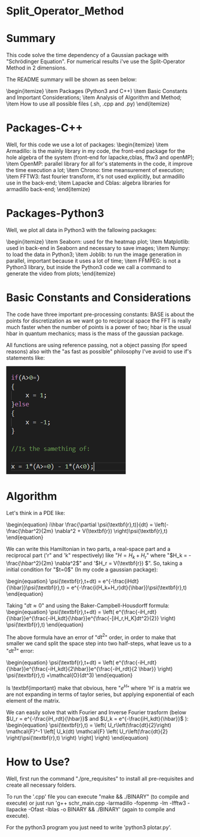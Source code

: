 # Split_Operator_Method

# Summary

This code solve the time dependency of a Gaussian package with "Schrödinger  Equation". For numerical results i've use the Split-Operator Method in 2 dimensions.

The README summary will be shown as seen below:

\begin{itemize}
    \item Packages (Python3 and C++)
    \item Basic Constants and Important Considerations;
    \item Analysis of Algorithm and Method;
    \item How to use all possible files (.sh, .cpp and .py)
\end{itemize}

# Packages-C++
Well, for this code we use a lot of packages:
\begin{itemize}
    \item Armadillo: is the mainly library in my code, the front-end package for the hole algebra of the system (front-end for lapacke,cblas, fftw3 and openMP);
    \item OpenMP: parallel library for all for's statements in the code, it improve the time execution a lot;
    \item Chrono: time meansurement of execution;
    \item FFTW3: fast fourier transform, it's not used explicitly, but armadillo use in the back-end;
    \item Lapacke and Cblas: algebra libraries for armadillo back-end;
\end{itemize}

# Packages-Python3
Well, we plot all data in Python3 with the fallowing packages:

\begin{itemize}
    \item Seaborn: used for the heatmap plot;
    \item Matplotlib: used in back-end in Seaborn and necessary to save images;
    \item Numpy:  to load the data in Python3;
    \item Joblib: to run the image generation in parallel, important because it uses a lot of time;
    \item FFMPEG: is not a Python3 library, but inside the Python3 code we call a command to generate the video from plots;
\end{itemize}

# Basic Constants and Considerations 
The code have three important pre-processing constants: BASE is about the points for discretization as we want go to reciprocal space the FFT is really much faster when the number of points is a power of two; hbar is the usual hbar in quantum mechanics; mass is the mass of the gaussian package.

All functions are using reference passing, not a object passing (for speed reasons) also with the "as fast as possible" philosophy I've avoid to use if's statements like:

![Comaparision](comp.png)

# Algorithm

Let's think in a PDE like:

\begin{equation}
    i\hbar \frac{\partial \psi(\textbf{r},t)}{dt} = \left(-\frac{\hbar^2}{2m} \nabla^2 + V(\textbf{r}) \right)\psi(\textbf{r},t)
\end{equation}

We can write this Hamiltonian in two parts, a real-space part and a reciprocal part ('r" and 'k" respectively) like "$H = H_k + H_r$" where "$H_k = -\frac{\hbar^2}{2m} \nabla^2$" and '$H_r = V(\textbf{r}) $". So, taking a initial condition for "$t=0$" (In my code a gaussian package):

\begin{equation}
    \psi(\textbf{r},t+dt) = e^{-\frac{iHdt}{\hbar}}\psi(\textbf{r},t) = e^{-\frac{i(H_k+H_r)dt}{\hbar}}\psi(\textbf{r},t) 
\end{equation}

Taking "$dt \approx 0$" and using the Baker-Campbell-Housdorff formula:
\begin{equation}
    \psi(\textbf{r},t+dt) = \left( e^{\frac{-iH_rdt}{\hbar}}e^{\frac{-iH_kdt}{\hbar}}e^{\frac{-[iH_r,H_K]dt^2}{2}} \right) \psi(\textbf{r},t)
\end{equation}

The above formula have an error of "$dt^2$" order, in order to make that smaller we cand split the space step into two half-steps, what leave us to a "$dt^3$" error:

\begin{equation}
    \psi(\textbf{r},t+dt) = \left( e^{\frac{-iH_rdt}{\hbar}}e^{\frac{-iH_kdt}{2\hbar}}e^{\frac{-iH_rdt}{2 \hbar}} \right) \psi(\textbf{r},t) +\mathcal{O}(dt^3)
\end{equation}

Is \textbf{important} make that obvious, here "$e^{H}$" where 'H' is a matrix we are not expanding in terms of taylor series, but applying exponential of each element of the matrix.

We can easily solve that with Fourier and Inverse Fourier trasform (below $U_r = e^{-\frac{iH_rdt}{\hbar}}$ and $U_k = e^{-\frac{iH_kdt}{\hbar}}$ ):
\begin{equation}
    \psi(\textbf{r},t) = 
    \left\{
    U_r\left(\frac{dt}{2}\right) \mathcal{F}^-1
    \left[
    U_k(dt) \mathcal{F} 
    \left( U_r\left(\frac{dt}{2} \right)\psi(\textbf{r},t)
    \right)
    \right]
    \right\}
\end{equation}

# How to Use?
Well, first run the command "./pre\_requisites" to install all pre-requisites and create all necessary folders.

To run the '.cpp' file you can execute "make && ./BINARY" (to compile and execute)  or just run 'g++ schr\_main.cpp -larmadillo -fopenmp -lm -lfftw3 -llapacke -Ofast -lblas -o BINARY && ./BINARY' (again to compile and execute).

For the python3 program you just need to write 'python3 plotar.py'.

